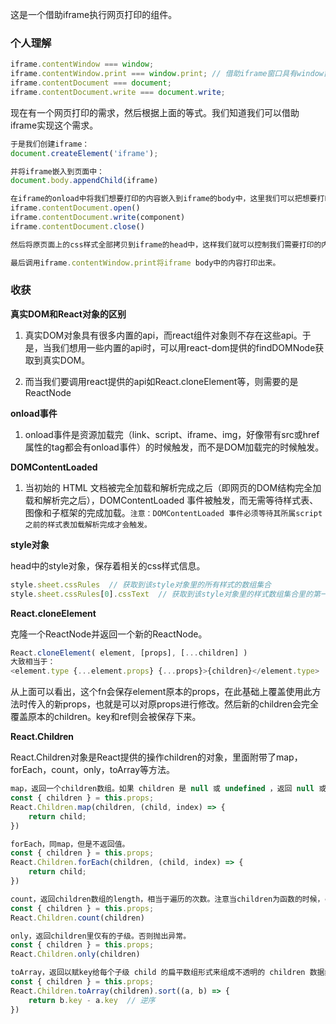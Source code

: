 这是一个借助iframe执行网页打印的组件。

### 个人理解

```js
iframe.contentWindow === window;
iframe.contentWindow.print === window.print; // 借助iframe窗口具有window窗口相同功能的api的原理，此打印函数会打印body里的内容。
iframe.contentDocument === document;
iframe.contentDocument.write === document.write;
```

现在有一个网页打印的需求，然后根据上面的等式。我们知道我们可以借助iframe实现这个需求。

```js
于是我们创建iframe：
document.createElement('iframe');

并将iframe嵌入到页面中：
document.body.appendChild(iframe)

在iframe的onload中将我们想要打印的内容嵌入到iframe的body中，这里我们可以把想要打印的内容作为一个组件component：
iframe.contentDocument.open()
iframe.contentDocument.write(component)
iframe.contentDocument.close()

然后将原页面上的css样式全部拷贝到iframe的head中，这样我们就可以控制我们需要打印的内容的样式。

最后调用iframe.contentWindow.print将iframe body中的内容打印出来。
```

### 收获

__真实DOM和React对象的区别__

1. 真实DOM对象具有很多内置的api，而react组件对象则不存在这些api。于是，当我们想用一些内置的api时，可以用react-dom提供的findDOMNode获取到真实DOM。

1. 而当我们要调用react提供的api如React.cloneElement等，则需要的是ReactNode

__onload事件__

1. onload事件是资源加载完（link、script、iframe、img，好像带有src或href属性的tag都会有onload事件）的时候触发，而不是DOM加载完的时候触发。

__DOMContentLoaded__

1. 当初始的 HTML 文档被完全加载和解析完成之后（即网页的DOM结构完全加载和解析完之后），DOMContentLoaded 事件被触发，而无需等待样式表、图像和子框架的完成加载。`注意：DOMContentLoaded 事件必须等待其所属script之前的样式表加载解析完成才会触发。`

__style对象__

head中的style对象，保存着相关的css样式信息。

```js
style.sheet.cssRules  // 获取到该style对象里的所有样式的数组集合
style.sheet.cssRules[0].cssText  // 获取到该style对象里的样式数组集合里的第一个包含的样式字符串
```

__React.cloneElement__

克隆一个ReactNode并返回一个新的ReactNode。

```js
React.cloneElement( element, [props], [...children] )
大致相当于：
<element.type {...element.props} {...props}>{children}</element.type>
```

从上面可以看出，这个fn会保存element原本的props，在此基础上覆盖使用此方法时传入的新props，也就是可以对原props进行修改。然后新的children会完全覆盖原本的children。key和ref则会被保存下来。

__React.Children__

React.Children对象是React提供的操作children的对象，里面附带了map，forEach，count，only，toArray等方法。

```js
map，返回一个children数组。如果 children 是 null 或 undefined ，返回 null 或 undefined。
const { children } = this.props;
React.Children.map(children, (child, index) => {
    return child;
})
```

```js
forEach，同map，但是不返回值。
const { children } = this.props;
React.Children.forEach(children, (child, index) => {
    return child;
})
```

```js
count，返回children数组的length，相当于遍历的次数。注意当children为函数的时候，count不计入次数。
const { children } = this.props;
React.Children.count(children)
```

```js
only，返回children里仅有的子级。否则抛出异常。
const { children } = this.props;
React.Children.only(children)
```

```js
toArray，返回以赋key给每个子级 child 的扁平数组形式来组成不透明的 children 数据结构。然后可以通过每个子级child的key来进行children的增删查改排序等操作
const { children } = this.props;
React.Children.toArray(children).sort((a, b) => {
    return b.key - a.key  // 逆序
})
```

